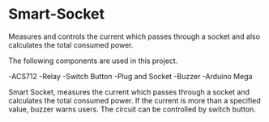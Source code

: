 # Smart-Socket
Measures and controls the current which passes through a socket and also calculates the total consumed power. 

The following components are used in this project.

-ACS712
-Relay
-Switch Button
-Plug and Socket
-Buzzer
-Arduino Mega

Smart Socket, measures the current which passes through a socket and calculates the total consumed power.
If the current is more than a specified value, buzzer warns users. The circuit can be controlled by switch button. 
